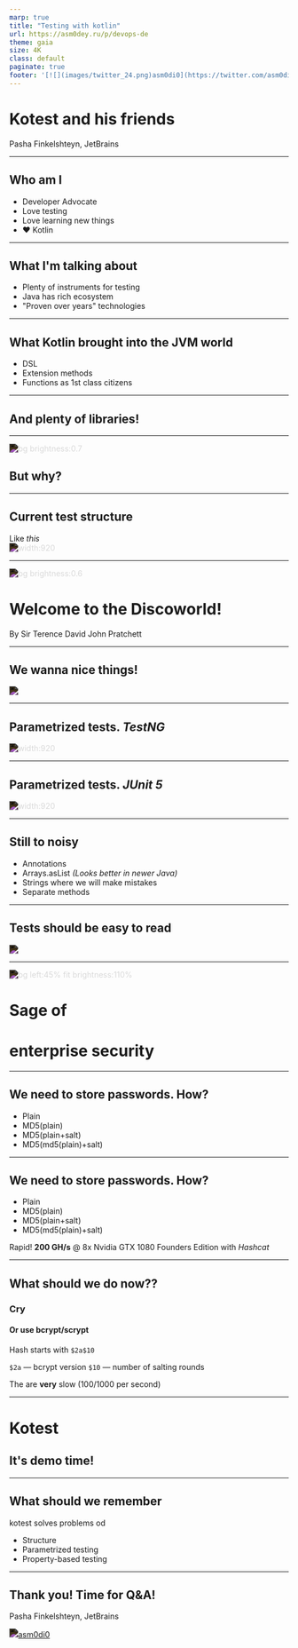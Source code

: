 ```yaml
---
marp: true
title: "Testing with kotlin"
url: https://asm0dey.ru/p/devops-de
theme: gaia
size: 4K
class: default
paginate: true
footer: '[![](images/twitter_24.png)asm0di0](https://twitter.com/asm0di0)'
---
```


<style>
.hljs-variable { color: lightblue }
.hljs-string { color: lightgreen }
.hljs-params { color: #77c6d3 }
footer { color: white }
</style>
<!--
backgroundImage: "linear-gradient(to bottom, #000 0%, #1a2028 50%, #293845 100%)"
_class: lead
color: white
_paginate: false
_footer: ""
-->

# <!-- fit --> Kotest and his friends

Pasha Finkelshteyn, JetBrains


---

<!--
_class: lead
-->
## Who am I

- Developer Advocate
- Love testing
- Love learning new things
- :heart: Kotlin

---

<!--
_class: lead
-->
## What I'm talking about

- Plenty of instruments for testing
- Java has rich ecosystem
- "Proven over years" technologies

---
## What Kotlin brought into the JVM world

- DSL
- Extension methods
- Functions as 1st class citizens
---
<!--
_class: lead
-->
## <!-- fit --> And plenty of libraries!
---
<!--
_class: lead
-->
![bg brightness:0.7](https://source.unsplash.com/i--IN3cvEjg)
## <!-- fit --> But why?

---
<style scoped> p > img { display: block; margin: auto }</style>


## Current test structure

Like *this*
![width:920](images/discoworld.svg)

---
<!-- 
_class: lead
 -->
![bg brightness:0.6](images/world.jpg)
# Welcome to the Discoworld!

By Sir Terence David John Pratchett

---

<style scoped> p > img { display: block; margin: auto }</style>
## We wanna nice things!

![](images/beauty.svg)

---

<style scoped> p > img { display: block; margin: auto }</style>
## Parametrized tests. *TestNG*

![width:920](images/dataprovider.svg)

---

<style scoped> p > img { display: block; margin: auto }</style>
## Parametrized tests. *JUnit 5*

![width:920](images/junit5.svg)


---

## Still to noisy

- Annotations
- Arrays.asList *(Looks better in newer Java)*
- Strings where we will make mistakes
- Separate methods

---
<!-- _class: lead -->
<style scoped>img { filter: invert(94%) }</style>

## Tests should be easy to read

![](images/crowd.svg)

---
<!-- 
_footer: ""
_class: lead
 -->

![bg left:45% fit brightness:110%](images/sir.jpg)

# Sage of
# <!-- fit --> enterprise security

---

## We need to store passwords. How?

* Plain
* MD5(plain)
* MD5(plain+salt)
* MD5(md5(plain)+salt)

---

## We need to store passwords. How?

- Plain
- MD5(plain)
- MD5(plain+salt)
- MD5(md5(plain)+salt)

Rapid! 
**200 GH/s** @ 8x Nvidia GTX 1080 Founders Edition with *Hashcat*

---
## What should we do now??

### Cry

#### Or use bcrypt/scrypt


Hash starts with `$2a$10`

`$2a` — bcrypt version
`$10` — number of salting rounds

The are **very** slow (100/1000 per second)

---
<!-- _class: lead -->
# <!-- fit --> Kotest
## It's demo time!
---

## What should we remember

kotest solves problems od

- Structure
- Parametrized testing
- Property-based testing

---

<!-- _class: lead -->

## <!-- fit --> Thank you! Time for Q&A!

Pasha Finkelshteyn, JetBrains

[![](images/twitter_24.png)asm0di0](https://twitter.com/asm0di0)
